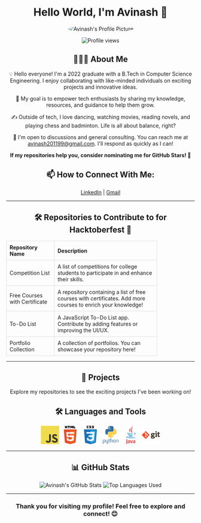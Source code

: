 <h1 align="center">Hello World, I'm Avinash 👋</h1>

<p align="center">
  <img src="https://github.com/avinash201199.png" alt="Avinash's Profile Picture" width="150" height="150" style="border-radius: 50%;">
</p>

<p align="center">
  <img src="https://komarev.com/ghpvc/?username=avinash201199&label=Profile%20views&color=0e75b6&style=flat" alt="Profile views" />
</p>

<h2 align="center">👨🏻‍💻 About Me</h2>
<p align="center" style="max-width: 800px;">
  💡 Hello everyone! I'm a 2022 graduate with a B.Tech in Computer Science Engineering. I enjoy collaborating with like-minded individuals on exciting projects and innovative ideas.
</p>
<p align="center" style="max-width: 800px;">
  🌱 My goal is to empower tech enthusiasts by sharing my knowledge, resources, and guidance to help them grow.
</p>
<p align="center" style="max-width: 800px;">
  ✍️ Outside of tech, I love dancing, watching movies, reading novels, and playing chess and badminton. Life is all about balance, right?
</p>
<p align="center" style="max-width: 800px;">
  💬 I'm open to discussions and general consulting. You can reach me at <a href="mailto:avinash201199@gmail.com">avinash201199@gmail.com</a>. I'll respond as quickly as I can!
</p>

<p align="center" style="font-weight: bold;">
  If my repositories help you, consider nominating me for GitHub Stars! 🌟
</p>

<h2 align="center">📫 How to Connect With Me:</h2>
<p align="center">
  <a href="https://www.linkedin.com/in/zain-ul-abdeen-a8a023244/" target="_blank">LinkedIn</a> | 
  <a href="mailto:avinash201199@gmail.com">Gmail</a>
</p>

---

<h2 align="center">🛠️ Repositories to Contribute to for Hacktoberfest 🤩</h2>
<table align="center" style="width: 80%; border-collapse: collapse;">
  <tr>
    <th style="border: 1px solid #ddd; padding: 8px; text-align: left;">Repository Name</th>
    <th style="border: 1px solid #ddd; padding: 8px; text-align: left;">Description</th>
  </tr>
  <tr>
    <td style="border: 1px solid #ddd; padding: 8px;">Competition List</td>
    <td style="border: 1px solid #ddd; padding: 8px;">A list of competitions for college students to participate in and enhance their skills.</td>
  </tr>
  <tr>
    <td style="border: 1px solid #ddd; padding: 8px;">Free Courses with Certificate</td>
    <td style="border: 1px solid #ddd; padding: 8px;">A repository containing a list of free courses with certificates. Add more courses to enrich your knowledge!</td>
  </tr>
  <tr>
    <td style="border: 1px solid #ddd; padding: 8px;">To-Do List</td>
    <td style="border: 1px solid #ddd; padding: 8px;">A JavaScript To-Do List app. Contribute by adding features or improving the UI/UX.</td>
  </tr>
  <tr>
    <td style="border: 1px solid #ddd; padding: 8px;">Portfolio Collection</td>
    <td style="border: 1px solid #ddd; padding: 8px;">A collection of portfolios. You can showcase your repository here!</td>
  </tr>
</table>

---

<h2 align="center">🚀 Projects</h2>
<p align="center">Explore my repositories to see the exciting projects I've been working on!</p>

<h2 align="center">🛠️ Languages and Tools</h2>
<p align="center">
  <img src="https://raw.githubusercontent.com/devicons/devicon/master/icons/javascript/javascript-original.svg" alt="JavaScript" width="50" height="50"/>
  <img src="https://raw.githubusercontent.com/devicons/devicon/master/icons/html5/html5-original-wordmark.svg" alt="HTML5" width="50" height="50"/>
  <img src="https://raw.githubusercontent.com/devicons/devicon/master/icons/css3/css3-original-wordmark.svg" alt="CSS3" width="50" height="50"/>
  <img src="https://raw.githubusercontent.com/devicons/devicon/master/icons/python/python-original-wordmark.svg" alt="Python" width="50" height="50"/>
  <img src="https://raw.githubusercontent.com/devicons/devicon/master/icons/java/java-original-wordmark.svg" alt="Java" width="50" height="50"/>
  <img src="https://raw.githubusercontent.com/devicons/devicon/master/icons/git/git-original-wordmark.svg" alt="Git" width="50" height="50"/>
</p>

---

<h2 align="center">📊 GitHub Stats</h2>
<p align="center">
  <img src="https://github-readme-stats.vercel.app/api?username=avinash201199&show_icons=true&theme=radical" alt="Avinash's GitHub Stats"/>
  <img src="https://github-readme-stats.vercel.app/api/top-langs/?username=avinash201199&layout=compact&theme=radical" alt="Top Languages Used"/>
</p>

---

<h3 align="center">Thank you for visiting my profile! Feel free to explore and connect! 😊</h3>
